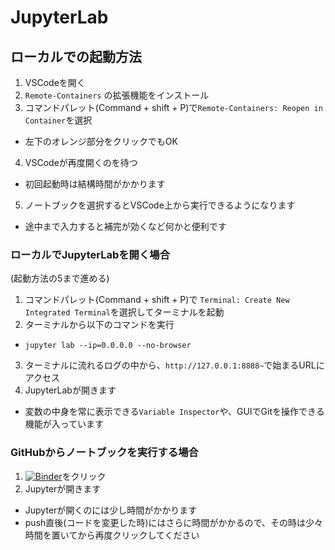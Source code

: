 # JupyterLab

## ローカルでの起動方法
1. VSCodeを開く
2. `Remote-Containers` の拡張機能をインストール
3. コマンドパレット(Command + shift + P)で`Remote-Containers: Reopen in Container`を選択
  - 左下のオレンジ部分をクリックでもOK
4. VSCodeが再度開くのを待つ
  - 初回起動時は結構時間がかかります
5. ノートブックを選択するとVSCode上から実行できるようになります
  - 途中まで入力すると補完が効くなど何かと便利です

### ローカルでJupyterLabを開く場合
(起動方法の5まで進める)
1. コマンドパレット(Command + shift + P)で `Terminal: Create New Integrated Terminal`を選択してターミナルを起動
2. ターミナルから以下のコマンドを実行
  - `jupyter lab --ip=0.0.0.0 --no-browser`
3. ターミナルに流れるログの中から、`http://127.0.0.1:8888~`で始まるURLにアクセス
4. JupyterLabが開きます
  - 変数の中身を常に表示できる`Variable Inspector`や、GUIでGitを操作できる機能が入っています

### GitHubからノートブックを実行する場合
1. [![Binder](https://mybinder.org/badge_logo.svg)](https://mybinder.org/v2/gh/faronan/JupyterLab/master)をクリック
2. Jupyterが開きます
  - Jupyterが開くのには少し時間がかかります
  - push直後(コードを変更した時)にはさらに時間がかかるので、その時は少々時間を置いてから再度クリックしてください